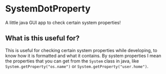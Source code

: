 # SystemDotProperty
A little java GUI app to check certain system properties! 

## What is this useful for?
This is useful for checking certain system properties while developing, to know how it is formatted and what it contains.
By system properties I mean the properties that you can get from the `System` class in java, like `System.getProperty("os.name")` or `System.getProperty("user.home")`.